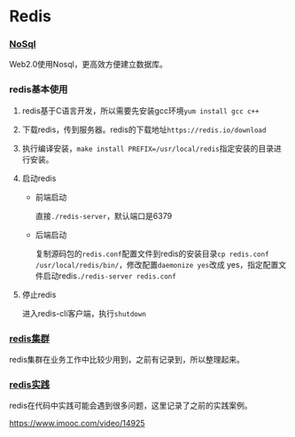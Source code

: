 # Redis

### [NoSql](component/NoSql.md)

Web2.0使用Nosql，更高效方便建立数据库。

### redis基本使用

1. redis基于C语言开发，所以需要先安装gcc环境``yum install gcc c++`` 

2. 下载redis，传到服务器。redis的下载地址``https://redis.io/download``   

3. 执行编译安装，``make install PREFIX=/usr/local/redis``指定安装的目录进行安装。   

4. 启动redis

   - 前端启动

     直接``./redis-server``，默认端口是6379      

   - 后端启动

     复制源码包的``redis.conf``配置文件到redis的安装目录``cp redis.conf /usr/local/redis/bin/``，修改配置``daemonize yes``改成 yes，指定配置文件启动redis``./redis-server redis.conf``     

5. 停止redis

   进入redis-cli客户端，执行``shutdown``

### [redis集群](component/redisCluster.md)  

redis集群在业务工作中比较少用到，之前有记录到，所以整理起来。

### [redis实践](component/redisPractice.md)

redis在代码中实践可能会遇到很多问题，这里记录了之前的实践案例。









https://www.imooc.com/video/14925